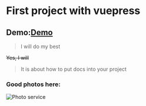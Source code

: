 # First project with vuepress 

## Demo:[Demo](http://a2kat.crabdance.com:8082)

>I will do my best

~~Yes, I will~~

>It is about how to put docs into your project

### Good photos here:
![Photo service](https://source.unsplash.com/random/1920x1080)
